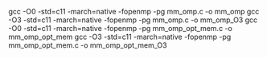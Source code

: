gcc -O0 -std=c11 -march=native -fopenmp -pg mm_omp.c -o mm_omp
gcc -O3 -std=c11 -march=native -fopenmp -pg mm_omp.c -o mm_omp_O3
gcc -O0 -std=c11 -march=native -fopenmp -pg mm_omp_opt_mem.c -o mm_omp_opt_mem
gcc -O3 -std=c11 -march=native -fopenmp -pg mm_omp_opt_mem.c -o mm_omp_opt_mem_O3